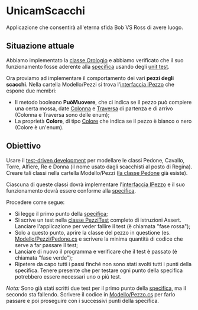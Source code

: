 # UnicamScacchi
Applicazione che consentirà all'eterna sfida Bob VS Ross di avere luogo.

## Situazione attuale
Abbiamo implementato la [classe Orologio](Modello/Orologio.cs) e abbiamo verificato che il suo funzionamento fosse aderente alla [specifica](Documenti/SpecificaOrologio.md) usando degli [unit test](Tests/OrologioTest.cs).

Ora proviamo ad implementare il comportamento dei vari **pezzi degli scacchi**. Nella cartella Modello/Pezzi si trova l'[interfaccia IPezzo](Modello/Pezzi/IPezzo.cs) che espone due membri:
 * Il metodo booleano **PuòMuovere**, che ci indica se il pezzo può compiere una certa mossa, date [Colonna](Modello/Colonna.cs) e [Traversa](Modello/Traversa.cs) di partenza e di arrivo (Colonna e Traversa sono delle enum);
 * La proprietà **Colore**, di tipo [Colore](Modello/Colore.cs) che indica se il pezzo è bianco o nero (Colore è un'enum).

## Obiettivo
Usare il [test-driven development](https://it.wikipedia.org/wiki/Test_driven_development) per modellare le classi Pedone, Cavallo, Torre, Alfiere, Re e Donna (il nome usato dagli scacchisti al posto di Regina). Creare tali classi nella cartella Modello/Pezzi ([la classe Pedone](Modello/Pezzi/Pedone.cs) già esiste).

Ciascuna di queste classi dovrà implementare  l'[interfaccia IPezzo](Modello/Pezzi/IPezzo.cs) e il suo funzionamento dovrà essere conforme alla [specifica](Documenti/SpecificaPezzi.md).

Procedere come segue:
 * Si legge il primo punto della [specifica](Documenti/SpecificaPezzi.md);
 * Si scrive un test nella [classe PezziTest](Tests/PezziTest.cs) completo di istruzioni Assert. Lanciare l'applicazione per veder fallire il test (è chiamata "fase rossa");
 * Solo a questo punto, aprire la classe del pezzo in questione (es. [Modello/Pezzi/Pedone.cs](Modello/Pezzi/Pedone.cs) e scrivere la minima quantità di codice che serve a far passare il test;
 * Lanciare di nuovo il programma e verificare che il test è passato (è chiamata "fase verde");
 * Ripetere da capo tutti i passi finché non sono stati svolti tutti i punti della specifica. Tenere presente che per testare ogni punto della specifica potrebbero essere necessari uno o più test.

*Nota:* Sono già stati scritti due test per il primo punto della [specifica](Documenti/SpecificaPezzi.md), ma il secondo sta fallendo. Scrivere il codice in [Modello/Pezzo.cs](Modello/Pezzo.cs) per farlo passare e poi proseguire con i successivi punti della specifica.